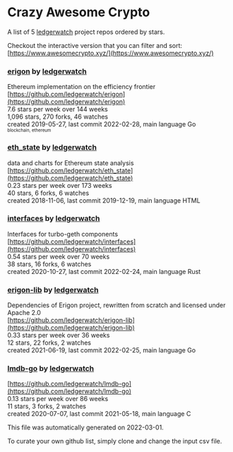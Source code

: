 # Crazy Awesome Crypto
A list of 5 [ledgerwatch](https://github.com/ledgerwatch) project repos ordered by stars.  

Checkout the interactive version that you can filter and sort: 
[https://www.awesomecrypto.xyz/](https://www.awesomecrypto.xyz/)  


### [erigon](https://github.com/ledgerwatch/erigon) by [ledgerwatch](https://github.com/ledgerwatch)  
Ethereum implementation on the efficiency frontier  
[https://github.com/ledgerwatch/erigon](https://github.com/ledgerwatch/erigon)  
7.6 stars per week over 144 weeks  
1,096 stars, 270 forks, 46 watches  
created 2019-05-27, last commit 2022-02-28, main language Go  
<sub><sup>blockchain, ethereum</sup></sub>


### [eth_state](https://github.com/ledgerwatch/eth_state) by [ledgerwatch](https://github.com/ledgerwatch)  
data and charts for Ethereum state analysis  
[https://github.com/ledgerwatch/eth_state](https://github.com/ledgerwatch/eth_state)  
0.23 stars per week over 173 weeks  
40 stars, 6 forks, 6 watches  
created 2018-11-06, last commit 2019-12-19, main language HTML  


### [interfaces](https://github.com/ledgerwatch/interfaces) by [ledgerwatch](https://github.com/ledgerwatch)  
Interfaces for turbo-geth components  
[https://github.com/ledgerwatch/interfaces](https://github.com/ledgerwatch/interfaces)  
0.54 stars per week over 70 weeks  
38 stars, 16 forks, 6 watches  
created 2020-10-27, last commit 2022-02-24, main language Rust  


### [erigon-lib](https://github.com/ledgerwatch/erigon-lib) by [ledgerwatch](https://github.com/ledgerwatch)  
Dependencies of Erigon project, rewritten from scratch and licensed under Apache 2.0  
[https://github.com/ledgerwatch/erigon-lib](https://github.com/ledgerwatch/erigon-lib)  
0.33 stars per week over 36 weeks  
12 stars, 22 forks, 2 watches  
created 2021-06-19, last commit 2022-02-25, main language Go  


### [lmdb-go](https://github.com/ledgerwatch/lmdb-go) by [ledgerwatch](https://github.com/ledgerwatch)  
  
[https://github.com/ledgerwatch/lmdb-go](https://github.com/ledgerwatch/lmdb-go)  
0.13 stars per week over 86 weeks  
11 stars, 3 forks, 2 watches  
created 2020-07-07, last commit 2021-05-18, main language C  


This file was automatically generated on 2022-03-01.  

To curate your own github list, simply clone and change the input csv file.  